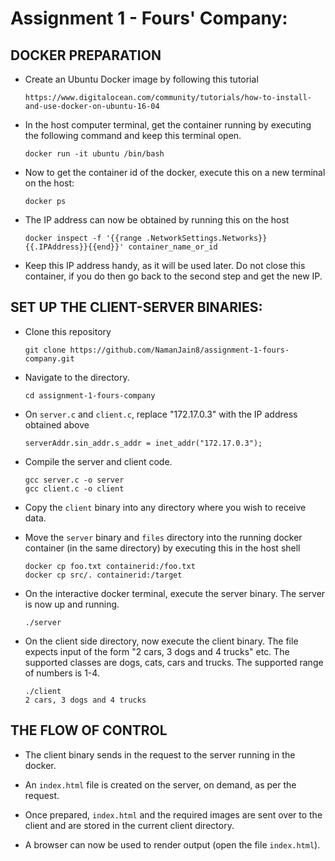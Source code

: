 # Assignment 1 - Fours' Company:

## DOCKER PREPARATION
* Create an Ubuntu Docker image by following this tutorial

    ```
    https://www.digitalocean.com/community/tutorials/how-to-install-and-use-docker-on-ubuntu-16-04
    ```
* In the host computer terminal, get the container running by executing the following command and keep this terminal open.

    ```
    docker run -it ubuntu /bin/bash

    ```
* Now to get the container id of the docker, execute this on a new terminal on the host:

     ```
    docker ps

    ```
* The IP address can now be obtained by running this on the host

     ```
    docker inspect -f '{{range .NetworkSettings.Networks}}{{.IPAddress}}{{end}}' container_name_or_id
    
    ```
* Keep this IP address handy, as it will be used later. Do not close this container, if you do then go back to the second step and get the new IP.   
    
    
## SET UP THE CLIENT-SERVER BINARIES:

* Clone this repository

    ```
    git clone https://github.com/NamanJain8/assignment-1-fours-company.git
    ```

* Navigate to the directory.

    ```
    cd assignment-1-fours-company
    ```
* On `server.c` and `client.c`, replace "172.17.0.3" with the IP address obtained above
    
    ```
    serverAddr.sin_addr.s_addr = inet_addr("172.17.0.3");
    ```
* Compile the server and client code.
    
    ```
    gcc server.c -o server
    gcc client.c -o client
    ```
* Copy the `client` binary into any directory where you wish to receive data.

* Move the `server` binary and `files` directory into the running docker container (in the same directory) by executing this in the host shell
    
    ```
    docker cp foo.txt containerid:/foo.txt
    docker cp src/. containerid:/target
    ```
* On the interactive docker terminal, execute the server binary. The server is now up and running.
    
    ```
    ./server
    ```

* On the client side directory, now execute the client binary. The file expects input of the form "2 cars, 3 dogs and 4 trucks" etc. The supported classes are dogs, cats, cars and trucks. The supported range of numbers is 1-4.

    ```    
    ./client
    2 cars, 3 dogs and 4 trucks
    ```

## THE FLOW OF CONTROL

* The client binary sends in the request to the server running in the docker.

* An `index.html` file is created on the server, on demand, as per the request.

* Once prepared, `index.html` and the required images are sent over to the client and are stored in the current client directory.

* A browser can now be used to render output (open the file `index.html`).
